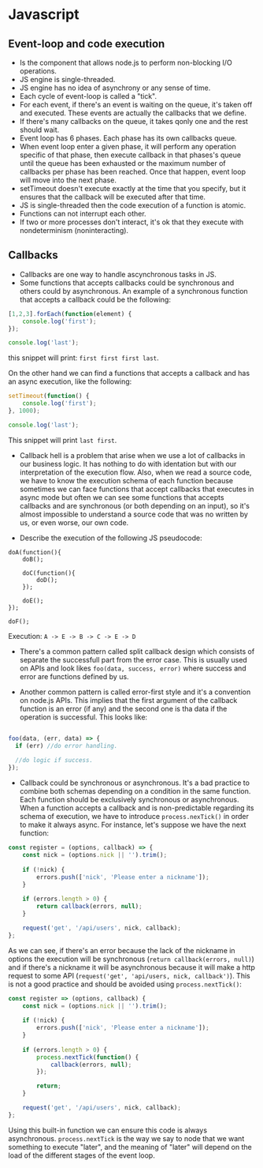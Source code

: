 # Javascript

## Event-loop and code execution
- Is the component that allows node.js to perform non-blocking I/O operations.
- JS engine is single-threaded.
- JS engine has no idea of asynchrony or any sense of time.
- Each cycle of event-loop is called a "tick".
- For each event, if there's an event is waiting on the queue, it's taken off and executed. These events are actually the callbacks that we define.
- If there's many callbacks on the queue, it takes qonly one and the rest should wait.
- Event loop has 6 phases. Each phase has its own callbacks queue. 
- When event loop enter a given phase, it will perform any operation specific of that phase, then execute callback in that phases's queue until the queue has been exhausted or the maximum number of callbacks per phase has been reached. Once that happen, event loop will move into the next phase.
- setTimeout doesn't execute exactly at the time that you specify, but it ensures that the callback will be executed after that time.
- JS is single-threaded then the code execution of a function is atomic.
- Functions can not interrupt each other.
- If two or more processes don't interact, it's ok that they execute with nondeterminism (noninteracting).

## Callbacks
- Callbacks are one way to handle ascynchronous tasks in JS.
- Some functions that accepts callbacks could be synchronous and others could by asynchronous. An example of a synchronous function that accepts a callback could be the following:
```javascript
[1,2,3].forEach(function(element) {
	console.log('first');
});

console.log('last');
```

this snippet will print: `first first first last`.

On the other hand we can find a functions that accepts a callback and has an async execution, like the following:

```javascript
setTimeout(function() {
	console.log('first');
}, 1000);

console.log('last');
```

This snippet will print `last first`.

- Callback hell is a problem that arise when we use a lot of callbacks in our business logic. It has nothing to do with identation but with our interpretation of the execution flow. Also, when we read a source code, we have to know the execution schema of each function because sometimes we can face functions that accept callbacks that executes in async mode but often we can see some functions that accepts callbacks and are synchronous (or both depending on an input), so it's almost impossible to understand a source code that was no written by us, or even worse, our own code.

- Describe the execution of the following JS pseudocode:
```
doA(function(){
	doB();

	doC(function(){
		doD();
	});

	doE();
});

doF();
```

Execution: `A -> E -> B -> C -> E -> D`

- There's a common pattern called split callback design which consists of separate the successfull part from the error case. This is usually used on APIs and look likes `foo(data, success, error)` where success and error are functions defined by us.

- Another common pattern is called error-first style and it's a convention on node.js APIs. This implies that the first argument of the callback function is an error (if any) and the second one is tha data if the operation is successful. This looks like:

```javascript

foo(data, (err, data) => {
  if (err) //do error handling.
  
  //do logic if success.
});
```

- Callback could be synchronous or asynchronous. It's a bad practice to combine both schemas depending on a condition in the same function. Each function should be exclusively synchronous or asynchronous. When a function accepts a callback and is non-predictable regarding its schema of execution, we have to introduce `process.nexTick()` in order to make it always async. For instance, let's suppose we have the next function:

```javascript
const register = (options, callback) => {
    const nick = (options.nick || '').trim();
    
    if (!nick) {
        errors.push(['nick', 'Please enter a nickname']);
    }
    
    if (errors.length > 0) {
        return callback(errors, null);
    }

    request('get', '/api/users', nick, callback);
};
```

As we can see, if there's an error because the lack of the nickname in options the execution will be synchronous (`return callback(errors, null)`) and if there's a nickname it will be asynchronous because it will make a http request to some API (`request('get', 'api/users, nick, callback')`). This is not a good practice and should be avoided using `process.nextTick()`:

```javascript
const register => (options, callback) {
    const nick = (options.nick || '').trim();
    
    if (!nick) {
        errors.push(['nick', 'Please enter a nickname']);
    }
    
    if (errors.length > 0) {
    	process.nextTick(function() {
        	callback(errors, null);
        });

        return;
    }

    request('get', '/api/users', nick, callback);
};
```

Using this built-in function we can ensure this code is always asynchronous. `process.nextTick` is the way we say to node that we want something to execute "later", and the meaning of "later" will depend on the load of the different stages of the event loop.

